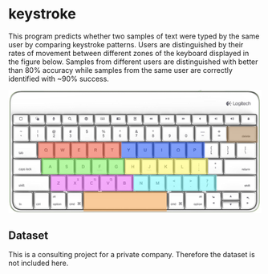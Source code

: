 # keystroke
This program predicts whether two samples of text were typed by the same user by comparing keystroke patterns. Users are distinguished by their rates of movement between different zones of the keyboard displayed in the figure below. Samples from different users are distinguished with better than 80% accuracy while samples from the same user are correctly identified with ~90% success.   

![Alt text](https://github.com/sinukoff/keystroke/blob/master/keyboard_zones.png "Optional Title")


## Dataset
This is a consulting project for a private company. Therefore the dataset is not included here. 
